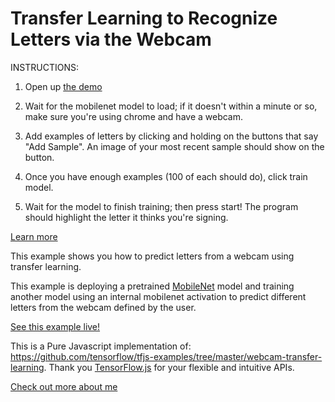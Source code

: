 # Transfer Learning to Recognize Letters via the Webcam
INSTRUCTIONS:

1. Open up [the demo](https://johnhmejia.github.io/lettertranslate/)

2. Wait for the mobilenet model to load; if it doesn't within a minute or so, make sure you're using chrome and have a webcam.

3. Add examples of letters by clicking and holding on the buttons that say "Add Sample". An image of your most recent sample should show on the button.

4. Once you have enough examples (100 of each should do), click train model.

5. Wait for the model to finish training; then press start! The program should highlight the letter it thinks you're signing.



[Learn more](https://acehernandez.github.io/2xxtemplate/)



This example shows you how to predict letters from a webcam using transfer learning.

This example is deploying a pretrained [MobileNet](https://github.com/tensorflow/tfjs-examples/tree/master/mobilenet) model and training another model using an internal mobilenet activation to predict different letters from the webcam defined by the user.

[See this example live!](https://johnhmejia.github.io/lettertranslate/)

This is a Pure Javascript implementation of: https://github.com/tensorflow/tfjs-examples/tree/master/webcam-transfer-learning. Thank you [TensorFlow.js](https://js.tensorflow.org) for your flexible and intuitive APIs.





[Check out more about me](https://johnhmejia.github.io/)
